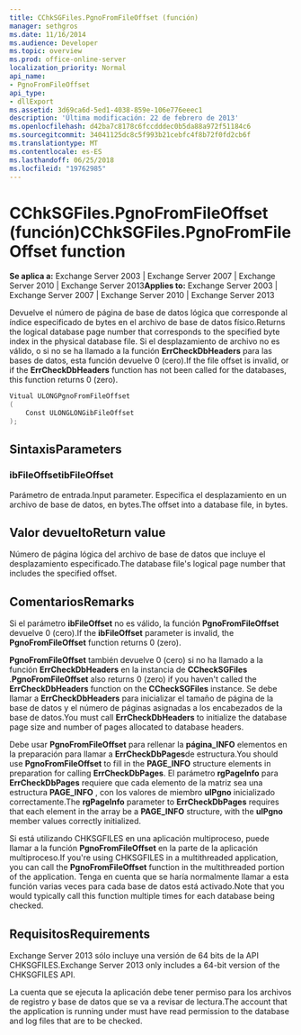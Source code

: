 ```yaml
---
title: CChkSGFiles.PgnoFromFileOffset (función)
manager: sethgros
ms.date: 11/16/2014
ms.audience: Developer
ms.topic: overview
ms.prod: office-online-server
localization_priority: Normal
api_name:
- PgnoFromFileOffset
api_type:
- dllExport
ms.assetid: 3d69ca6d-5ed1-4038-859e-106e776eeec1
description: 'Última modificación: 22 de febrero de 2013'
ms.openlocfilehash: d42ba7c8178c6fccdddec0b5da88a972f51184c6
ms.sourcegitcommit: 34041125dc8c5f993b21cebfc4f8b72f0fd2cb6f
ms.translationtype: MT
ms.contentlocale: es-ES
ms.lasthandoff: 06/25/2018
ms.locfileid: "19762985"
---
```

# <a name="cchksgfilespgnofromfileoffset-function"></a><span data-ttu-id="1c82a-103">CChkSGFiles.PgnoFromFileOffset (función)</span><span class="sxs-lookup"><span data-stu-id="1c82a-103">CChkSGFiles.PgnoFromFileOffset function</span></span>

<span data-ttu-id="1c82a-104">**Se aplica a:** Exchange Server 2003 | Exchange Server 2007 | Exchange Server 2010 | Exchange Server 2013</span><span class="sxs-lookup"><span data-stu-id="1c82a-104">**Applies to:** Exchange Server 2003 | Exchange Server 2007 | Exchange Server 2010 | Exchange Server 2013</span></span>
  
<span data-ttu-id="1c82a-105">Devuelve el número de página de base de datos lógica que corresponde al índice especificado de bytes en el archivo de base de datos físico.</span><span class="sxs-lookup"><span data-stu-id="1c82a-105">Returns the logical database page number that corresponds to the specified byte index in the physical database file.</span></span> <span data-ttu-id="1c82a-106">Si el desplazamiento de archivo no es válido, o si no se ha llamado a la función **ErrCheckDbHeaders** para las bases de datos, esta función devuelve 0 (cero).</span><span class="sxs-lookup"><span data-stu-id="1c82a-106">If the file offset is invalid, or if the **ErrCheckDbHeaders** function has not been called for the databases, this function returns 0 (zero).</span></span> 
  
```cs
Vitual ULONGPgnoFromFileOffset  
(
    Const ULONGLONGibFileOffset
);

```

## <a name="parameters"></a><span data-ttu-id="1c82a-107">Sintaxis</span><span class="sxs-lookup"><span data-stu-id="1c82a-107">Parameters</span></span>

### <a name="ibfileoffset"></a><span data-ttu-id="1c82a-108">ibFileOffset</span><span class="sxs-lookup"><span data-stu-id="1c82a-108">ibFileOffset</span></span>
  
<span data-ttu-id="1c82a-109">Parámetro de entrada.</span><span class="sxs-lookup"><span data-stu-id="1c82a-109">Input parameter.</span></span> <span data-ttu-id="1c82a-110">Especifica el desplazamiento en un archivo de base de datos, en bytes.</span><span class="sxs-lookup"><span data-stu-id="1c82a-110">The offset into a database file, in bytes.</span></span>
    
## <a name="return-value"></a><span data-ttu-id="1c82a-111">Valor devuelto</span><span class="sxs-lookup"><span data-stu-id="1c82a-111">Return value</span></span>

<span data-ttu-id="1c82a-112">Número de página lógica del archivo de base de datos que incluye el desplazamiento especificado.</span><span class="sxs-lookup"><span data-stu-id="1c82a-112">The database file's logical page number that includes the specified offset.</span></span>
  
## <a name="remarks"></a><span data-ttu-id="1c82a-113">Comentarios</span><span class="sxs-lookup"><span data-stu-id="1c82a-113">Remarks</span></span>

<span data-ttu-id="1c82a-114">Si el parámetro **ibFileOffset** no es válido, la función **PgnoFromFileOffset** devuelve 0 (cero).</span><span class="sxs-lookup"><span data-stu-id="1c82a-114">If the **ibFileOffset** parameter is invalid, the **PgnoFromFileOffset** function returns 0 (zero).</span></span> 
  
<span data-ttu-id="1c82a-115">**PgnoFromFileOffset** también devuelve 0 (cero) si no ha llamado a la función **ErrCheckDbHeaders** en la instancia de **CCheckSGFiles** .</span><span class="sxs-lookup"><span data-stu-id="1c82a-115">**PgnoFromFileOffset** also returns 0 (zero) if you haven't called the **ErrCheckDbHeaders** function on the **CCheckSGFiles** instance.</span></span> <span data-ttu-id="1c82a-116">Se debe llamar a **ErrCheckDbHeaders** para inicializar el tamaño de página de la base de datos y el número de páginas asignadas a los encabezados de la base de datos.</span><span class="sxs-lookup"><span data-stu-id="1c82a-116">You must call **ErrCheckDbHeaders** to initialize the database page size and number of pages allocated to database headers.</span></span> 
  
<span data-ttu-id="1c82a-117">Debe usar **PgnoFromFileOffset** para rellenar la **página\_INFO** elementos en la preparación para llamar a **ErrCheckDbPages**de estructura.</span><span class="sxs-lookup"><span data-stu-id="1c82a-117">You should use **PgnoFromFileOffset** to fill in the **PAGE\_INFO** structure elements in preparation for calling **ErrCheckDbPages**.</span></span> <span data-ttu-id="1c82a-118">El parámetro **rgPageInfo** para **ErrCheckDbPages** requiere que cada elemento de la matriz sea una estructura **PAGE_INFO** , con los valores de miembro **ulPgno** inicializado correctamente.</span><span class="sxs-lookup"><span data-stu-id="1c82a-118">The **rgPageInfo** parameter to **ErrCheckDbPages** requires that each element in the array be a **PAGE_INFO** structure, with the **ulPgno** member values correctly initialized.</span></span> 
  
<span data-ttu-id="1c82a-119">Si está utilizando CHKSGFILES en una aplicación multiproceso, puede llamar a la función **PgnoFromFileOffset** en la parte de la aplicación multiproceso.</span><span class="sxs-lookup"><span data-stu-id="1c82a-119">If you're using CHKSGFILES in a multithreaded application, you can call the **PgnoFromFileOffset** function in the multithreaded portion of the application.</span></span> <span data-ttu-id="1c82a-120">Tenga en cuenta que se haría normalmente llamar a esta función varias veces para cada base de datos está activado.</span><span class="sxs-lookup"><span data-stu-id="1c82a-120">Note that you would typically call this function multiple times for each database being checked.</span></span> 
  
## <a name="requirements"></a><span data-ttu-id="1c82a-121">Requisitos</span><span class="sxs-lookup"><span data-stu-id="1c82a-121">Requirements</span></span>

<span data-ttu-id="1c82a-122">Exchange Server 2013 sólo incluye una versión de 64 bits de la API CHKSGFILES.</span><span class="sxs-lookup"><span data-stu-id="1c82a-122">Exchange Server 2013 only includes a 64-bit version of the CHKSGFILES API.</span></span>
  
<span data-ttu-id="1c82a-123">La cuenta que se ejecuta la aplicación debe tener permiso para los archivos de registro y base de datos que se va a revisar de lectura.</span><span class="sxs-lookup"><span data-stu-id="1c82a-123">The account that the application is running under must have read permission to the database and log files that are to be checked.</span></span>
  

